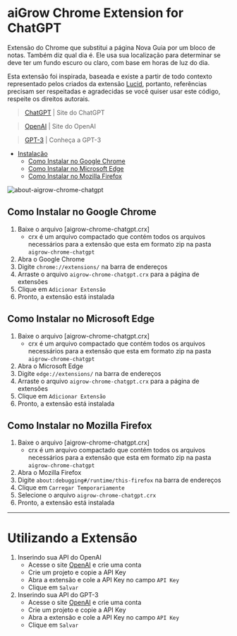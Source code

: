# aiGrow Chrome Extension for ChatGPT 
Extensão do Chrome que substitui a página Nova Guia por um bloco de notas. Também diz qual dia é. Ele usa sua localização para determinar se deve ter um fundo escuro ou claro, com base em horas de luz do dia.

Esta extensão foi inspirada, baseada e existe a partir de todo contexto representado pelos criados da extensão [Lucid], portanto, referências precisam ser respeitadas e agradecidas se você quiser usar este código, respeite os direitos autorais.


[OpenAI]: https://openai.com/
[GPT-3]: https://openai.com/blog/openai-api/
[ChatGPT]: https://chat.openai.com/

> [ChatGPT] | Site do ChatGPT

> [OpenAI] | Site do OpenAI

> [GPT-3] | Conheça a GPT-3

* [Instalação](#instalação)
    * [Como Instalar no Google Chrome](#como-instalar-no-google-chrome)
    * [Como Instalar no Microsoft Edge](#como-instalar-no-microsoft-edge)
    * [Como Instalar no Mozilla Firefox](#como-instalar-no-mozilla-firefox)

![about-aigrow-chrome-chatgpt](https://user-images.githubusercontent.com/97212806/221333347-2334953f-936d-406b-bcb3-7b906eed8362.png)


## Como Instalar no Google Chrome
1. Baixe o arquivo [aigrow-chrome-chatgpt.crx] 
    - crx é um arquivo compactado que contém todos os arquivos necessários para a extensão que esta em formato zip na pasta `aigrow-chrome-chatgpt`
2. Abra o Google Chrome
3. Digite `chrome://extensions/` na barra de endereços
4. Arraste o arquivo `aigrow-chrome-chatgpt.crx` para a página de extensões
5. Clique em `Adicionar Extensão`
6. Pronto, a extensão está instalada

## Como Instalar no Microsoft Edge
1. Baixe o arquivo [aigrow-chrome-chatgpt.crx] 
    - crx é um arquivo compactado que contém todos os arquivos necessários para a extensão que esta em formato zip na pasta `aigrow-chrome-chatgpt`
2. Abra o Microsoft Edge
3. Digite `edge://extensions/` na barra de endereços
4. Arraste o arquivo `aigrow-chrome-chatgpt.crx` para a página de extensões
5. Clique em `Adicionar Extensão`
6. Pronto, a extensão está instalada

## Como Instalar no Mozilla Firefox
1. Baixe o arquivo [aigrow-chrome-chatgpt.crx] 
    - crx é um arquivo compactado que contém todos os arquivos necessários para a extensão que esta em formato zip na pasta `aigrow-chrome-chatgpt`
2. Abra o Mozilla Firefox
3. Digite `about:debugging#/runtime/this-firefox` na barra de endereços
4. Clique em `Carregar Temporariamente`
5. Selecione o arquivo `aigrow-chrome-chatgpt.crx`
6. Pronto, a extensão está instalada

----------------------------------------------

# Utilizando a Extensão

1. Inserindo sua API do OpenAI
    - Acesse o site [OpenAI] e crie uma conta
    - Crie um projeto e copie a API Key
    - Abra a extensão e cole a API Key no campo `API Key`
    - Clique em `Salvar`
2. Inserindo sua API do GPT-3
    - Acesse o site [OpenAI] e crie uma conta
    - Crie um projeto e copie a API Key
    - Abra a extensão e cole a API Key no campo `API Key`
    - Clique em `Salvar`




[Lucid]: https://github.com/Lucid-Toys/chrome-lucid
